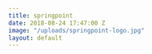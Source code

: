 ```yaml
---
title: springpoint
date: 2018-08-24 17:47:00 Z
image: "/uploads/springpoint-logo.jpg"
layout: default
---
```


